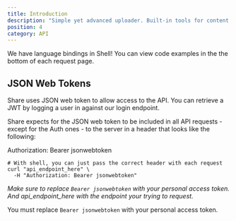 ```yaml
---
title: Introduction
description: "Simple yet advanced uploader. Built-in tools for content moderation tools for admins, and with integration in mind."
position: 4
category: API
---
```


We have language bindings in Shell! You can view code examples in the the bottom of each request page.

## JSON Web Tokens

Share uses JSON web token to allow access to the API. You can retrieve a JWT by logging a user in against our login endpoint.

Share expects for the JSON web token to be included in all API requests - except for the Auth ones - to the server in a header that looks like the following:

Authorization: Bearer jsonwebtoken

```shell
# With shell, you can just pass the correct header with each request
curl "api_endpoint_here" \
  -H "Authorization: Bearer jsonwebtoken"
```

_Make sure to replace `Bearer jsonwebtoken` with your personal access token. And api_endpoint_here with the endpoint your trying to request._

<alert type="info">

You must replace `Bearer jsonwebtoken` with your personal access token.
</alert>
